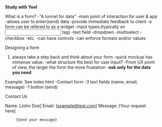 **Study with Yoel**

What is a form?
-"A tunnel for data"
-main point of interaction for user & app
-allows user to enter(send) data
-provide immediate feedback to client
-a form can be refered to as a widget
-input types:(typically an <input> tag)
    -text field
    -dropdown
    -multiselect
    -checkbox
    -etc.
-can have controls
    -can enforce formats and/or values


Designing a form
1. always take a step back and think about your form
    -quick mockup has immense value:
        -what structure fits best for user input?
    -From UX point of view, the larger the form the more frustation
        -**ask only for the data you need**

Example: See index.html
-Contact form
-3 text fields (name, email, message)
-1 button (send)

Contact Us

Name:    [John Doe]
Email:   [example@test.com]
Message: [Your request here]

         {Send your message}
